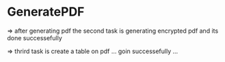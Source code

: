 # GeneratePDF

 => after generating pdf the second task is generating encrypted pdf and its done successefully 

 => thrird task is create a table on pdf ... goin successefully ...